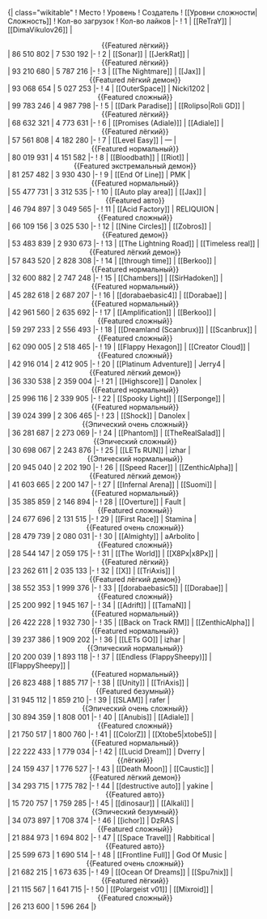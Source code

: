 {| class="wikitable"
! Место
! Уровень
! Создатель
! [[Уровни сложности|Сложность]]
! Кол-во загрузок
! Кол-во лайков
|-
! 1
| [[ReTraY]]
| [[DimaVikulov26]]
| <center>{{Featured лёгкий}}</center>
| 86 510 802
| 7 530 192
|-
! 2
| [[Sonar]]
| [[JerkRat]]
| <center>{{Featured лёгкий}}</center>
| 93 210 680
| 5 787 216
|-
! 3
| [[The Nightmare]]
| [[Jax]]
| <center>{{Featured лёгкий демон}}</center>
| 93 068 654
| 5 027 253
|-
! 4
| [[OuterSpace]]
| Nicki1202
| <center>{{Featured сложный}}</center>
| 99 783 246
| 4 987 798
|-
! 5
| [[Dark Paradise]]
| [[Rolipso|Roli GD]]
| <center>{{Featured лёгкий}}</center>
| 68 632 321
| 4 773 631
|-
! 6
| [[Promises (Adiale)]]
| [[Adiale]]
| <center>{{Featured лёгкий}}</center>
| 57 561 808
| 4 182 280
|-
! 7
| [[Level Easy]]
| —
| <center>{{Featured нормальный}}</center>
| 80 019 931
| 4 151 582
|-
! 8
| [[Bloodbath]]
| [[Riot]]
| <center>{{Featured экстремальный демон}}</center>
| 81 257 482
| 3 930 430
|-
! 9
| [[End Of Line]]
| PMK
| <center>{{Featured нормальный}}</center>
| 55 477 731
| 3 312 535
|-
! 10
| [[Auto play area]]
| [[Jax]]
| <center>{{Featured авто}}</center>
| 46 794 897
| 3 049 565
|-
! 11
| [[Acid Factory]]
| RELIQUION
| <center>{{Featured сложный}}</center>
| 66 109 156
| 3 025 530
|-
! 12
| [[Nine Circles]]
| [[Zobros]]
| <center>{{Featured демон}}</center>
| 53 483 839
| 2 930 673
|-
! 13
| [[The Lightning Road]]
| [[Timeless real]]
| <center>{{Featured лёгкий демон}}</center>
| 57 843 520
| 2 828 308
|-
! 14
| [[through time]]
| [[Berkoo]]
| <center>{{Featured нормальный}}</center>
| 32 600 882
| 2 747 248
|-
! 15
| [[Chambers]]
| [[SirHadoken]]
| <center>{{Featured нормальный}}</center>
| 45 282 618
| 2 687 207
|-
! 16
| [[dorabaebasic4]]
| [[Dorabae]]
| <center>{{Featured нормальный}}</center>
| 42 961 560
| 2 635 692
|-
! 17
| [[Amplification]]
| [[Berkoo]]
| <center>{{Featured сложный}}</center>
| 59 297 233
| 2 556 493
|-
! 18
| [[Dreamland (Scanbrux)]]
| [[Scanbrux]]
| <center>{{Featured сложный}}</center>
| 62 090 005
| 2 518 465
|-
! 19
| [[Flappy Hexagon]]
| [[Creator Cloud]]
| <center>{{Featured сложный}}</center>
| 42 916 014
| 2 412 905
|-
! 20
| [[Platinum Adventure]]
| Jerry4
| <center>{{Featured лёгкий демон}}</center>
| 36 330 538
| 2 359 004
|-
! 21
| [[Highscore]]
| Danolex
| <center>{{Featured нормальный}}</center>
| 25 996 116
| 2 339 905
|-
! 22
| [[Spooky Light]]
| [[Serponge]]
| <center>{{Featured нормальный}}</center>
| 39 024 399
| 2 306 465
|-
! 23
| [[Shock]]
| Danolex
| <center>{{Эпический очень сложный}}</center>
| 36 281 687
| 2 273 069
|-
! 24
| [[Phantom]]
| [[TheRealSalad]]
| <center>{{Эпический сложный}}</center>
| 30 698 067
| 2 243 876
|-
! 25
| [[LETs  RUN]]
| izhar
| <center>{{Эпический нормальный}}</center>
| 20 945 040
| 2 202 190
|-
! 26
| [[Speed Racer]]
| [[ZenthicAlpha]]
| <center>{{Featured лёгкий демон}}</center>
| 41 603 665
| 2 200 147
|-
! 27
| [[Infernal Arena]]
| [[Suomi]]
| <center>{{Featured нормальный}}</center>
| 35 385 859
| 2 146 894
|-
! 28
| [[Overture]]
| Fault
| <center>{{Featured сложный}}</center>
| 24 677 696
| 2 131 515
|-
! 29
| [[First Race]]
| Stamina
| <center>{{Featured очень сложный}}</center>
| 28 479 739
| 2 080 031
|-
! 30
| [[Almighty]]
| aArbolito
| <center>{{Featured сложный}}</center>
| 28 544 147
| 2 059 175
|-
! 31
| [[The World]]
| [[X8Px|x8Px]]
| <center>{{Featured лёгкий}}</center>
| 23 262 611
| 2 035 133
|-
! 32
| [[X]]
| [[TriAxis]]
| <center>{{Featured лёгкий демон}}</center>
| 38 552 353
| 1 999 376
|-
! 33
| [[dorabaebasic5]]
| [[Dorabae]]
| <center>{{Featured сложный}}</center>
| 25 200 992
| 1 945 167
|-
! 34
| [[Adrift]]
| [[TamaN]]
| <center>{{Featured нормальный}}</center>
| 26 422 228
| 1 932 730
|-
! 35
| [[Back on Track RM]]
| [[ZenthicAlpha]]
| <center>{{Featured нормальный}}</center>
| 39 237 386
| 1 909 202
|-
! 36
| [[LETs GO]]
| izhar
| <center>{{Эпический нормальный}}</center>
| 20 200 039
| 1 893 118
|-
! 37
| [[Endless (FlappySheepy)]]
| [[FlappySheepy]]
| <center>{{Featured нормальный}}</center>
| 26 823 488
| 1 885 717
|-
! 38
| [[Unity]]
| [[TriAxis]]
| <center>{{Featured безумный}}</center>
| 31 945 112
| 1 859 210
|-
! 39
| [[SLAM]]
| rafer
| <center>{{Эпический очень сложный}}</center>
| 30 894 359
| 1 808 001
|-
! 40
| [[Anubis]]
| [[Adiale]]
| <center>{{Featured сложный}}</center>
| 21 750 517
| 1 800 760
|-
! 41
| [[ColorZ]]
| [[Xtobe5|xtobe5]]
| <center>{{Featured нормальный}}</center>
| 22 222 433
| 1 779 034
|-
! 42
| [[Lucid Dream]]
| Dverry
| <center>{{лёгкий}}</center>
| 24 159 437
| 1 776 527
|-
! 43
| [[Death Moon]]
| [[Caustic]]
| <center>{{Featured лёгкий демон}}</center>
| 34 293 715
| 1 775 782
|-
! 44
| [[destructive auto]]
| yakine
| <center>{{Featured авто}}</center>
| 15 720 757
| 1 759 285
|-
! 45
| [[dinosaur]]
| [[Alkali]]
| <center>{{Эпический безумный}}</center>
| 34 073 897
| 1 708 374
|-
! 46
| [[ichor]]
| DzRAS
| <center>{{Featured сложный}}</center>
| 21 884 973
| 1 694 802
|-
! 47
| [[Space Travel]]
| Rabbitical
| <center>{{Featured авто}}</center>
| 25 599 673
| 1 690 514
|-
! 48
| [[Frontline Full]]
| God Of Music
| <center>{{Featured очень сложный}}</center>
| 21 682 215
| 1 673 635
|-
! 49
| [[Ocean Of Dreams]]
| [[Spu7nix]]
| <center>{{Featured лёгкий}}</center>
| 21 115 567
| 1 641 715
|-
! 50
| [[Polargeist v01]]
| [[Mixroid]]
| <center>{{Featured сложный}}</center>
| 26 213 600
| 1 596 264
|}